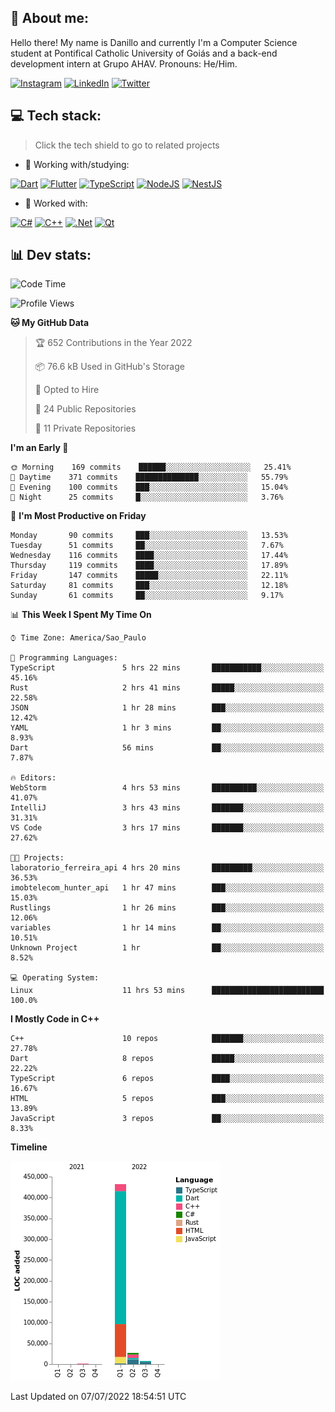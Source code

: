 ## 🌈 About me:
Hello there! My name is Danillo and currently I'm a Computer Science student at Pontifical Catholic University of Goiás and a back-end development intern at Grupo AHAV. Pronouns: He/Him.

[![Instagram](https://img.shields.io/badge/Instagram-%23E4405F.svg?logo=Instagram&logoColor=white)](https://instagram.com/danilloilggner) [![LinkedIn](https://img.shields.io/badge/LinkedIn-%230077B5.svg?logo=linkedin&logoColor=white)](https://linkedin.com/in/danilloism) [![Twitter](https://img.shields.io/badge/Twitter-%231DA1F2.svg?logo=Twitter&logoColor=white)](https://twitter.com/danilloism) 

## 💻 Tech stack:
> Click the tech shield to go to related projects

- 🔭 Working with/studying:

[![Dart](https://img.shields.io/badge/dart-%230175C2.svg?style=for-the-badge&logo=dart&logoColor=white)](https://github.com/danilloism/danilloism/blob/main/Flutter.md) [![Flutter](https://img.shields.io/badge/Flutter-%2302569B.svg?style=for-the-badge&logo=Flutter&logoColor=white)](https://github.com/danilloism/danilloism/blob/main/Flutter.md) [![TypeScript](https://img.shields.io/badge/typescript-%23007ACC.svg?style=for-the-badge&logo=typescript&logoColor=white)](https://github.com/danilloism/danilloism/blob/main/Typescript.md) [![NodeJS](https://img.shields.io/badge/node.js-6DA55F?style=for-the-badge&logo=node.js&logoColor=white)](https://github.com/danilloism/danilloism/blob/main/Node.js.md) [![NestJS](https://img.shields.io/badge/nestjs-%23E0234E.svg?style=for-the-badge&logo=nestjs&logoColor=white)](https://github.com/danilloism/danilloism/blob/main/Nest.js.md)
<!---
- 🌱 Currently learning:

![Vue.js](https://img.shields.io/badge/vuejs-%2335495e.svg?style=for-the-badge&logo=vuedotjs&logoColor=%234FC08D) ![Angular](https://img.shields.io/badge/angular-%23DD0031.svg?style=for-the-badge&logo=angular&logoColor=white)
--->
- 💫 Worked with:

[![C#](https://img.shields.io/badge/c%23-%23239120.svg?style=for-the-badge&logo=c-sharp&logoColor=white)](#) [![C++](https://img.shields.io/badge/c++-%2300599C.svg?style=for-the-badge&logo=c%2B%2B&logoColor=white)](https://github.com/danilloism/danilloism/blob/main/C%2B%2B.md) [![.Net](https://img.shields.io/badge/.NET-5C2D91?style=for-the-badge&logo=.net&logoColor=white)](#) [![Qt](https://img.shields.io/badge/Qt-%23217346.svg?style=for-the-badge&logo=Qt&logoColor=white)](https://github.com/danilloism/danilloism/blob/main/C%2B%2B.md)

## 📊 Dev stats:
<!---
[![](https://github-readme-stats.vercel.app/api?username=danilloism&theme=radical&hide_border=false&include_all_commits=false&count_private=false)](#)<br>
[![](https://github-readme-streak-stats.herokuapp.com/?user=danilloism&theme=radical&hide_border=false)](#)<br>
[![](https://github-readme-stats.vercel.app/api/top-langs/?username=danilloism&theme=radical&hide_border=false&include_all_commits=false&count_private=false&layout=compact)](#)<br>
--->
<!--START_SECTION:waka-->
![Code Time](http://img.shields.io/badge/Code%20Time-387%20hrs%2044%20mins-blue)

![Profile Views](http://img.shields.io/badge/Profile%20Views-0-blue)

**🐱 My GitHub Data** 

> 🏆 652 Contributions in the Year 2022
 > 
> 📦 76.6 kB Used in GitHub's Storage 
 > 
> 💼 Opted to Hire
 > 
> 📜 24 Public Repositories 
 > 
> 🔑 11 Private Repositories  
 > 
**I'm an Early 🐤** 

```text
🌞 Morning    169 commits    ██████░░░░░░░░░░░░░░░░░░░   25.41% 
🌆 Daytime    371 commits    ██████████████░░░░░░░░░░░   55.79% 
🌃 Evening    100 commits    ███░░░░░░░░░░░░░░░░░░░░░░   15.04% 
🌙 Night      25 commits     █░░░░░░░░░░░░░░░░░░░░░░░░   3.76%

```
📅 **I'm Most Productive on Friday** 

```text
Monday       90 commits     ███░░░░░░░░░░░░░░░░░░░░░░   13.53% 
Tuesday      51 commits     ██░░░░░░░░░░░░░░░░░░░░░░░   7.67% 
Wednesday    116 commits    ████░░░░░░░░░░░░░░░░░░░░░   17.44% 
Thursday     119 commits    ████░░░░░░░░░░░░░░░░░░░░░   17.89% 
Friday       147 commits    █████░░░░░░░░░░░░░░░░░░░░   22.11% 
Saturday     81 commits     ███░░░░░░░░░░░░░░░░░░░░░░   12.18% 
Sunday       61 commits     ██░░░░░░░░░░░░░░░░░░░░░░░   9.17%

```


📊 **This Week I Spent My Time On** 

```text
⌚︎ Time Zone: America/Sao_Paulo

💬 Programming Languages: 
TypeScript               5 hrs 22 mins       ███████████░░░░░░░░░░░░░░   45.16% 
Rust                     2 hrs 41 mins       █████░░░░░░░░░░░░░░░░░░░░   22.58% 
JSON                     1 hr 28 mins        ███░░░░░░░░░░░░░░░░░░░░░░   12.42% 
YAML                     1 hr 3 mins         ██░░░░░░░░░░░░░░░░░░░░░░░   8.93% 
Dart                     56 mins             ██░░░░░░░░░░░░░░░░░░░░░░░   7.87%

🔥 Editors: 
WebStorm                 4 hrs 53 mins       ██████████░░░░░░░░░░░░░░░   41.07% 
IntelliJ                 3 hrs 43 mins       ███████░░░░░░░░░░░░░░░░░░   31.31% 
VS Code                  3 hrs 17 mins       ███████░░░░░░░░░░░░░░░░░░   27.62%

🐱‍💻 Projects: 
laboratorio_ferreira_api 4 hrs 20 mins       █████████░░░░░░░░░░░░░░░░   36.53% 
imobtelecom_hunter_api   1 hr 47 mins        ███░░░░░░░░░░░░░░░░░░░░░░   15.03% 
Rustlings                1 hr 26 mins        ███░░░░░░░░░░░░░░░░░░░░░░   12.06% 
variables                1 hr 14 mins        ██░░░░░░░░░░░░░░░░░░░░░░░   10.51% 
Unknown Project          1 hr                ██░░░░░░░░░░░░░░░░░░░░░░░   8.52%

💻 Operating System: 
Linux                    11 hrs 53 mins      █████████████████████████   100.0%

```

**I Mostly Code in C++** 

```text
C++                      10 repos            ███████░░░░░░░░░░░░░░░░░░   27.78% 
Dart                     8 repos             █████░░░░░░░░░░░░░░░░░░░░   22.22% 
TypeScript               6 repos             ████░░░░░░░░░░░░░░░░░░░░░   16.67% 
HTML                     5 repos             ███░░░░░░░░░░░░░░░░░░░░░░   13.89% 
JavaScript               3 repos             ██░░░░░░░░░░░░░░░░░░░░░░░   8.33%

```


**Timeline**

![Chart not found](https://raw.githubusercontent.com/danilloism/danilloism/main/charts/bar_graph.png) 


 Last Updated on 07/07/2022 18:54:51 UTC
<!--END_SECTION:waka-->

